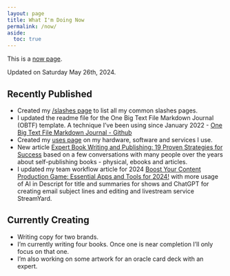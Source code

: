 ```yaml
---
layout: page
title: What I'm Doing Now
permalink: /now/
aside:
  toc: true
---
```

This is a [now page](https://nownownow.com/about).

Updated on Saturday May 26th, 2024.

## Recently Published
- Created my [/slashes page](https://christophersherrod.com/slashes) to list all my common slashes pages.
- I updated the readme file for the One Big Text File Markdown Journal (OBTF) template. A technique I’ve been using since January 2022 - [One Big Text File Markdown Journal - Github](https://github.com/CLSherrod/OBTF/) 
- Created my [uses page](https://christophersherrod.com/uses/) on my hardware, software and services I use.
- New article [Expert Book Writing and Publishing: 19 Proven Strategies for Success](https://christophersherrod.com/book-advice/) based on a few conversations with many people over the years about self-publishing books - physical, ebooks and articles.
- I updated my team workflow article for 2024 [Boost Your Content Production Game: Essential Apps and Tools for 2024!](https://christophersherrod.com/workflow/) with more usage of AI in Descript for title and summaries for shows and ChatGPT for creating email subject lines and editing and livestream service StreamYard.

## Currently Creating
- Writing copy for two brands.
- I’m currently writing four books. Once one is near completion I’ll only focus on that one.
- I’m also working on some artwork for an oracle card deck with an expert.
